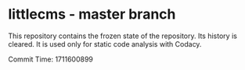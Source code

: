 # littlecms - master branch

This repository contains the frozen state of the repository.
Its history is cleared. It is used only for static code
analysis with Codacy.

Commit Time: 1711600899